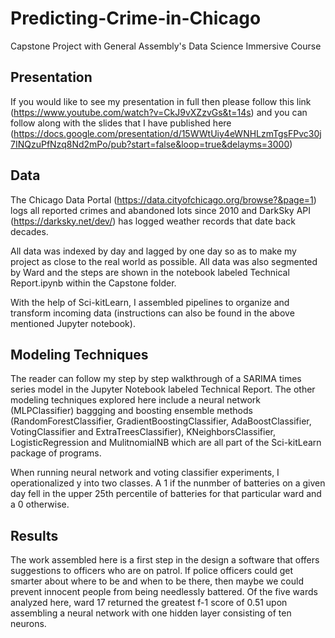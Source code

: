 # Predicting-Crime-in-Chicago
Capstone Project with General Assembly's Data Science Immersive Course

## Presentation

If you would like to see my presentation in full then please follow this link (https://www.youtube.com/watch?v=CkJ9vXZzvGs&t=14s) and you can follow along with the slides that I have published here (https://docs.google.com/presentation/d/15WWtUiy4eWNHLzmTgsFPvc30j7INQzuPfNzq8Nd2mPo/pub?start=false&loop=true&delayms=3000)

## Data

The Chicago Data Portal (https://data.cityofchicago.org/browse?&page=1) logs all reported crimes and abandoned lots since 2010 and DarkSky API (https://darksky.net/dev/) has logged weather records that date back decades.

All data was indexed by day and lagged by one day so as to make my project as close to the real world as possible. All data was also segmented by Ward and the steps are shown in the notebook labeled Technical Report.ipynb within the Capstone folder.

With the help of Sci-kitLearn, I assembled pipelines to organize and transform incoming data (instructions can also be found in the above mentioned Jupyter notebook).

## Modeling Techniques

The reader can follow my step by step walkthrough of a SARIMA times series model in the Jupyter Notebook labeled Technical Report. The other modeling techniques explored here include a neural network (MLPClassifier) baggging and boosting ensemble methods (RandomForestClassifier, GradientBoostingClassifier, AdaBoostClassifier, VotingClassifier and ExtraTreesClassifier), KNeighborsClassifier, LogisticRegression and MulitnomialNB which are all part of the Sci-kitLearn package of programs.

When running neural network and voting classifier experiments, I operationalized y into two classes. A 1 if the nunmber of batteries on a given day fell in the upper 25th percentile of batteries for that particular ward and a 0 otherwise. 

## Results

The work assembled here is a first step in the design a software that offers suggestions to officers who are on patrol. If police officers could get smarter about where to be and when to be there, then maybe we could prevent innocent people from being needlessly battered. Of the five wards analyzed here, ward 17 returned the greatest f-1 score of 0.51 upon assembling a neural network with one hidden layer consisting of ten neurons. 
